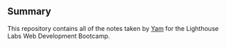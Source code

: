 ## Summary
This repository contains all of the notes taken by [Yam](https://github.com/yozdil) for the Lighthouse Labs Web Development Bootcamp.
